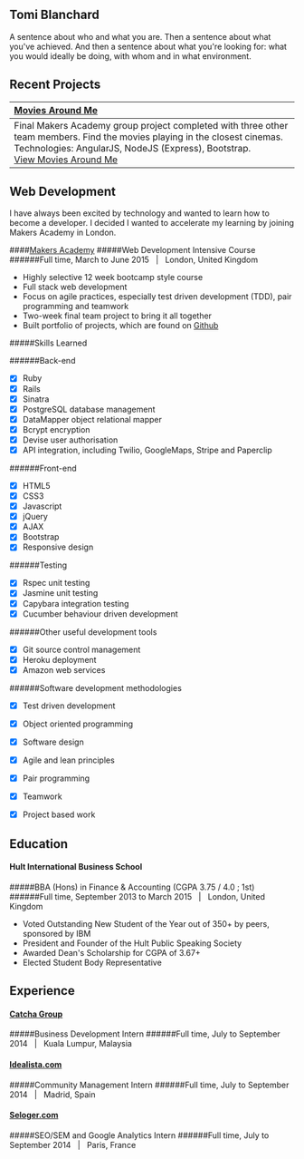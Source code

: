 ## Tomi Blanchard

A sentence about who and what you are. Then a sentence about what you've achieved. And then a sentence about what you're looking for: what you would ideally be doing, with whom and in what environment.

Recent Projects
---------------

| [Movies Around Me](https://github.com/MoviesAroundMe/MoviesAroundMe2) |
|:--------------|
| Final Makers Academy group project completed with three other team members. Find the movies playing in the closest cinemas. <br> Technologies: AngularJS, NodeJS (Express), Bootstrap.<br> [View Movies Around Me](https://www.moviesaroundme.com) |


Web Development
----------------

I have always been excited by technology and wanted to learn how to become a developer. I decided I wanted to accelerate my learning by joining Makers Academy in London.

####[Makers Academy](https://www.makersacademy.com)
#####Web Development Intensive Course
######Full time, March to June 2015 &nbsp; | &nbsp; London, United Kingdom
- Highly selective 12 week bootcamp style course
- Full stack web development
- Focus on agile practices, especially test driven development (TDD), pair programming and teamwork
- Two-week final team project to bring it all together
- Built portfolio of projects, which are found on [Github](https://github.com/Tomiblanchard)

#####Skills Learned

######Back-end
- [x] Ruby
- [x] Rails 
- [x] Sinatra 
- [x] PostgreSQL database management
- [x] DataMapper object relational mapper
- [x] Bcrypt encryption
- [x] Devise user authorisation
- [x] API integration, including Twilio, GoogleMaps, Stripe and Paperclip

######Front-end
- [x] HTML5
- [x] CSS3
- [x] Javascript
- [x] jQuery
- [x] AJAX
- [x] Bootstrap
- [x] Responsive design

######Testing 
- [x] Rspec unit testing
- [x] Jasmine unit testing
- [x] Capybara integration testing
- [x] Cucumber behaviour driven development

######Other useful development tools
- [x] Git source control management
- [x] Heroku deployment
- [x] Amazon web services

######Software development methodologies
- [x] Test driven development
- [x] Object oriented programming
- [x] Software design 
- [x] Agile and lean principles
- [x] Pair programming
- [x] Teamwork
- [x] Project based work




## Education

#### Hult International Business School
#####BBA (Hons) in Finance & Accounting (CGPA 3.75 / 4.0 ; 1st)
######Full time, September 2013 to March 2015 &nbsp; | &nbsp; London, United Kingdom

- Voted Outstanding New Student of the Year out of 350+ by peers, sponsored by IBM
- President and Founder of the Hult Public Speaking Society
- Awarded Dean's Scholarship for CGPA of 3.67+
- Elected Student Body Representative

## Experience

#### [Catcha Group](http://www.catchagroup.com/)
#####Business Development Intern
######Full time, July to September 2014 &nbsp; | &nbsp; Kuala Lumpur, Malaysia 

#### [Idealista.com](http://www.idealista.com)
#####Community Management Intern
######Full time, July to September 2014 &nbsp; | &nbsp; Madrid, Spain 

#### [Seloger.com](http://www.seloger.com/)
#####SEO/SEM and Google Analytics Intern
######Full time, July to September 2014 &nbsp; | &nbsp; Paris, France
